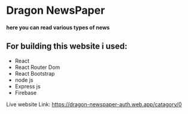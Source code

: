 # Dragon NewsPaper
#### here you can read various types of news

## For building this website i used:
- React
- React Router Dom
- React Bootstrap
- node js
- Express js
- Firebase

Live website Link: https://dragon-newspaper-auth.web.app/catagory/0
